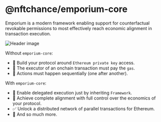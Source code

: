 # @nftchance/emporium-core

Emporium is a modern framework enabling support for counterfactual revokable permissions to most effectively reach economic alignment in transaction execution.

![Header image](https://github.com/nftchance/emporium-core/blob/main/README.png?raw=true)

Without `emporium-core`:

-   🚨 Build your protocol around `Ethereum private key` access.
-   🤔 The executor of an onchain transaction must pay the `gas`.
-   🤬 Actions must happen sequentially (one after another).

With `emporium-core`:

-   🧩 Enable delegated execution just by inheriting `Framework`.
-   🥹 Achieve complete alignment with full control over the economics of your protocol.
-   ✅ Unlock a distributed network of parallel transactions for Ethereum.
-   🚀 And so much more.
